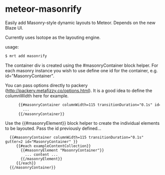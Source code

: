 meteor-masonrify
================

Easily add Masonry-style dynamic layouts to Meteor. Depends on the new Blaze UI.

Currently uses Isotope as the layouting engine.

usage:

```sh
$ mrt add masonrify
```

The container div is created using the #masonryContainer block helper. For each masonry instance you wish to use define one id for the container, e.g. id="MasonryContainer".

You can pass options directly to packery (http://packery.metafizzy.co/options.html). It is a good idea to define the columnWidth here for example.

```html
      {{#masonryContainer columnWidth=115 transitionDuration="0.1s" id="MasonryContainer" }}
        ...
      {{/masonryContainer}}
```

Use the {{#masonryElement}} block helper to create the individual elements to be layouted. Pass the id previously defined...

      {{#masonryContainer columnWidth=115 transitionDuration="0.1s" gutter=2 id="MasonryContainer" }}
         {{#each exampleContentCollection}}
           {{#masonryElement "MasonryContainer"}}
             ... content ...
           {{/masonryElement}}
         {{/each}}
      {{/masonryContainer}}


